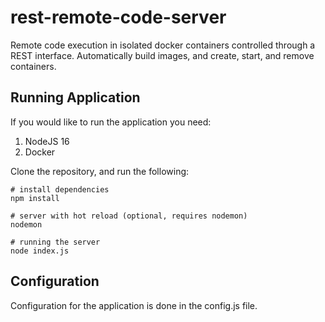 # rest-remote-code-server
Remote code execution in isolated docker containers controlled through a REST interface. Automatically build images, and create, start, and remove containers.

## Running Application
If you would like to run the application you need:
1. NodeJS 16
2. Docker

Clone the repository, and run the following:
```
# install dependencies
npm install

# server with hot reload (optional, requires nodemon)
nodemon

# running the server
node index.js
```
## Configuration

Configuration for the application is done in the config.js file.

